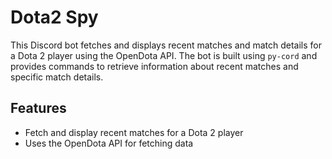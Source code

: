 # Dota2 Spy

This Discord bot fetches and displays recent matches and match details for a Dota 2 player using the OpenDota API. The bot is built using `py-cord` and provides commands to retrieve information about recent matches and specific match details.

## Features

- Fetch and display recent matches for a Dota 2 player
- Uses the OpenDota API for fetching data

